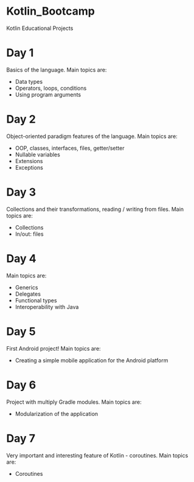 # Kotlin_Bootcamp

Kotlin Educational Projects

# Day 1
Basics of the language. Main topics are:
- Data types
- Operators, loops, conditions
- Using program arguments

# Day 2
Object-oriented paradigm features of the language. Main topics are: 
- OOP, classes, interfaces, files, getter/setter
- Nullable variables
- Extensions
- Exceptions

# Day 3
Collections and their transformations, reading / writing from files. Main topics are: 
- Collections
- In/out: files

# Day 4
Main topics are: 
- Generics
- Delegates
- Functional types
- Interoperability with Java

# Day 5
First Android project! Main topics are: 
- Creating a simple mobile application for the Android platform

# Day 6
Project with multiply Gradle modules. Main topics are:
- Modularization of the application

# Day 7 
Very important and interesting feature of Kotlin - coroutines. Main topics are:
- Coroutines
